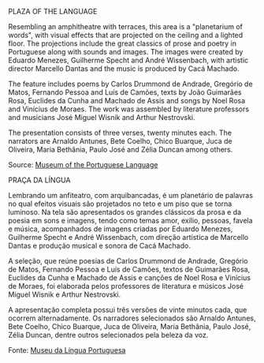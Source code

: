 PLAZA OF THE LANGUAGE

Resembling an amphitheatre with terraces, this area is a "planetarium of words", with visual 
effects that are projected on the ceiling and a lighted floor. The projections include the great 
classics of prose and poetry in Portuguese along with sounds and images. The images were created 
by Eduardo Menezes, Guilherme Specht and André Wissenbach, with artistic director Marcello Dantas 
and the music is produced by Cacá Machado.

The feature includes poems by Carlos Drummond de Andrade, Gregório de Matos, Fernando Pessoa and 
Luís de Camões, texts by João Guimarães Rosa, Euclides da Cunha and Machado de Assis and songs by 
Noel Rosa and Vinícius de Moraes. The work was assembled by literature professors and musicians 
José Miguel Wisnik and Arthur Nestrovski.

The presentation consists of three verses, twenty minutes each. The narrators are Arnaldo Antunes, 
Bete Coelho, Chico Buarque, Juca de Oliveira, Maria Bethânia, Paulo José and Zélia Duncan among others.

Source: [Museum of the Portuguese Language](http://en.wikipedia.org/wiki/Museum_of_the_Portuguese_Language)


PRAÇA DA LÍNGUA

Lembrando um anfiteatro, com arquibancadas, é um planetário de palavras no qual efeitos visuais
são projetados no teto e um piso que se torna luminoso. Na tela são apresentados os grandes 
clássicos da prosa e da poesia em sons e imagens, tendo como temas amor, exílio, pessoas, 
favela e música, acompanhados de imagens criadas por Eduardo Menezes, Guilherme Specht e 
André Wissenbach, com direção artística de Marcello Dantas e produção musical e sonora de 
Cacá Machado.

A seleção, que reúne poesias de Carlos Drummond de Andrade, Gregório de Matos, Fernando Pessoa 
e Luís de Camões, textos de Guimarães Rosa, Euclides da Cunha e Machado de Assis e canções 
de Noel Rosa e Vinícius de Moraes, foi elaborada pelos professores de literatura e músicos 
José Miguel Wisnik e Arthur Nestrovski.

A apresentação completa possui três versões de vinte minutos cada, que ocorrem alternadamente. 
Os narradores selecionados são Arnaldo Antunes, Bete Coelho, Chico Buarque, Juca de Oliveira, 
Maria Bethânia, Paulo José, Zélia Duncan, dentre outros selecionados pela beleza da voz.

Fonte: [Museu da Língua Portuguesa](http://pt.wikipedia.org/wiki/Museu_da_L%C3%ADngua_Portuguesa)
